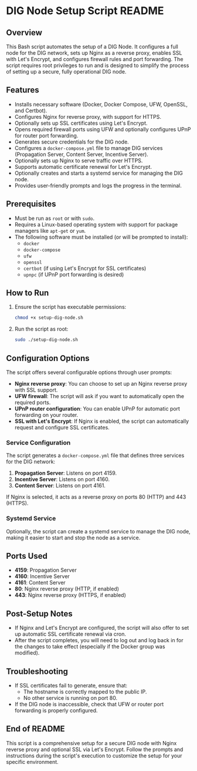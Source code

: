 # DIG Node Setup Script README

## Overview
This Bash script automates the setup of a DIG Node. It configures a full node for the DIG network, sets up Nginx as a reverse proxy, enables SSL with Let's Encrypt, and configures firewall rules and port forwarding. The script requires root privileges to run and is designed to simplify the process of setting up a secure, fully operational DIG node.

## Features
- Installs necessary software (Docker, Docker Compose, UFW, OpenSSL, and Certbot).
- Configures Nginx for reverse proxy, with support for HTTPS.
- Optionally sets up SSL certificates using Let's Encrypt.
- Opens required firewall ports using UFW and optionally configures UPnP for router port forwarding.
- Generates secure credentials for the DIG node.
- Configures a `docker-compose.yml` file to manage DIG services (Propagation Server, Content Server, Incentive Server).
- Optionally sets up Nginx to serve traffic over HTTPS.
- Supports automatic certificate renewal for Let's Encrypt.
- Optionally creates and starts a systemd service for managing the DIG node.
- Provides user-friendly prompts and logs the progress in the terminal.

## Prerequisites
- Must be run as `root` or with `sudo`.
- Requires a Linux-based operating system with support for package managers like `apt-get` or `yum`.
- The following software must be installed (or will be prompted to install):
  - `docker`
  - `docker-compose`
  - `ufw`
  - `openssl`
  - `certbot` (if using Let's Encrypt for SSL certificates)
  - `upnpc` (if UPnP port forwarding is desired)

## How to Run
1. Ensure the script has executable permissions:
   ```bash
   chmod +x setup-dig-node.sh
   ```
2. Run the script as root:
   ```bash
   sudo ./setup-dig-node.sh
   ```

## Configuration Options
The script offers several configurable options through user prompts:
- **Nginx reverse proxy**: You can choose to set up an Nginx reverse proxy with SSL support.
- **UFW firewall**: The script will ask if you want to automatically open the required ports.
- **UPnP router configuration**: You can enable UPnP for automatic port forwarding on your router.
- **SSL with Let's Encrypt**: If Nginx is enabled, the script can automatically request and configure SSL certificates.

### Service Configuration
The script generates a `docker-compose.yml` file that defines three services for the DIG network:
1. **Propagation Server**: Listens on port 4159.
2. **Incentive Server**: Listens on port 4160.
3. **Content Server**: Listens on port 4161.

If Nginx is selected, it acts as a reverse proxy on ports 80 (HTTP) and 443 (HTTPS).

### Systemd Service
Optionally, the script can create a systemd service to manage the DIG node, making it easier to start and stop the node as a service.

## Ports Used
- **4159**: Propagation Server
- **4160**: Incentive Server
- **4161**: Content Server
- **80**: Nginx reverse proxy (HTTP, if enabled)
- **443**: Nginx reverse proxy (HTTPS, if enabled)

## Post-Setup Notes
- If Nginx and Let's Encrypt are configured, the script will also offer to set up automatic SSL certificate renewal via cron.
- After the script completes, you will need to log out and log back in for the changes to take effect (especially if the Docker group was modified).

## Troubleshooting
- If SSL certificates fail to generate, ensure that:
  - The hostname is correctly mapped to the public IP.
  - No other service is running on port 80.
- If the DIG node is inaccessible, check that UFW or router port forwarding is properly configured.

## End of README
This script is a comprehensive setup for a secure DIG node with Nginx reverse proxy and optional SSL via Let's Encrypt. Follow the prompts and instructions during the script's execution to customize the setup for your specific environment.